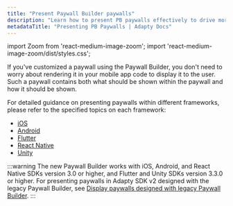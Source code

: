 ```yaml
---
title: "Present Paywall Builder paywalls"
description: "Learn how to present PB paywalls effectively to drive more conversions."
metadataTitle: "Presenting PB Paywalls | Adapty Docs"
---
```


import Zoom from 'react-medium-image-zoom';
import 'react-medium-image-zoom/dist/styles.css';

If you've customized a paywall using the Paywall Builder, you don't need to worry about rendering it in your mobile app code to display it to the user. Such a paywall contains both what should be shown within the paywall and how it should be shown.

For detailed guidance on presenting paywalls within different frameworks, please refer to the specified topics on each framework:

- [iOS](ios-present-paywalls)
- [Android](android-present-paywalls)
- [Flutter](flutter-present-paywalls)
- [React Native](react-native-present-paywalls)
- [Unity](unity-present-paywalls)

:::warning
The new Paywall Builder works with iOS, Android, and React Native SDKs version 3.0 or higher, and Flutter and Unity SDKs version 3.3.0 or higher. For presenting paywalls in Adapty SDK v2 designed with the legacy Paywall Builder, see [Display paywalls designed with legacy Paywall Builder](present-pb-paywalls).
:::